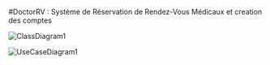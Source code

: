 #DoctorRV : Système de Réservation de Rendez-Vous Médicaux et creation des comptes 

![ClassDiagram1](https://github.com/user-attachments/assets/b3dd41c1-d969-4d6f-a087-a954475a854b)

![UseCaseDiagram1](https://github.com/user-attachments/assets/aeca8b86-875b-48e9-b1b2-f6e989cf7e48)

